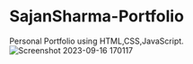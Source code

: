 # SajanSharma-Portfolio
 Personal Portfolio using HTML,CSS,JavaScript.
![Screenshot 2023-09-16 170117](https://github.com/Sajansharma0017/SajanSharma-Portfolio/assets/95874687/61e282f9-d484-4c08-a18f-212db7c3cfe6)
